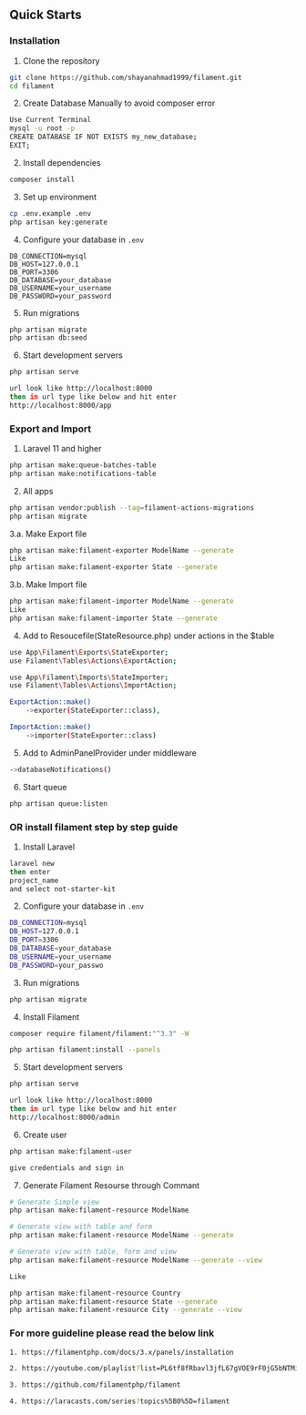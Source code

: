 ## Quick Starts

### Installation

1. Clone the repository

```bash
git clone https://github.com/shayanahmad1999/filament.git
cd filament
```

2. Create Database Manually to avoid composer error

```bash
Use Current Terminal
mysql -u root -p
CREATE DATABASE IF NOT EXISTS my_new_database;
EXIT;
```

2. Install dependencies

```bash
composer install
```

3. Set up environment

```bash
cp .env.example .env
php artisan key:generate
```

4. Configure your database in `.env`

```
DB_CONNECTION=mysql
DB_HOST=127.0.0.1
DB_PORT=3306
DB_DATABASE=your_database
DB_USERNAME=your_username
DB_PASSWORD=your_password
```

5. Run migrations

```bash
php artisan migrate
php artisan db:seed
```

6. Start development servers

```bash
php artisan serve

url look like http://localhost:8000
then in url type like below and hit enter
http://localhost:8000/app
```

### Export and Import

1. Laravel 11 and higher

```bash
php artisan make:queue-batches-table
php artisan make:notifications-table
```

2. All apps

```bash
php artisan vendor:publish --tag=filament-actions-migrations
php artisan migrate
```

3.a. Make Export file

```bash
php artisan make:filament-exporter ModelName --generate
Like
php artisan make:filament-exporter State --generate
```

3.b. Make Import file

```bash
php artisan make:filament-importer ModelName --generate
Like
php artisan make:filament-importer State --generate
```

4. Add to Resoucefile(StateResource.php) under actions in the $table

```bash
use App\Filament\Exports\StateExporter;
use Filament\Tables\Actions\ExportAction;

use App\Filament\Imports\StateImporter;
use Filament\Tables\Actions\ImportAction;

ExportAction::make()
    ->exporter(StateExporter::class),

ImportAction::make()
    ->importer(StateExporter::class)
```

5. Add to AdminPanelProvider under middleware

```bash
->databaseNotifications()
```

6. Start queue

```bash
php artisan queue:listen
```

### OR install filament step by step guide

1. Install Laravel

```bash
laravel new
then enter
project_name
and select not-starter-kit
```

2. Configure your database in `.env`

```bash
DB_CONNECTION=mysql
DB_HOST=127.0.0.1
DB_PORT=3306
DB_DATABASE=your_database
DB_USERNAME=your_username
DB_PASSWORD=your_passwo
```

3. Run migrations

```bash
php artisan migrate
```

4. Install Filament

```bash
composer require filament/filament:"^3.3" -W

php artisan filament:install --panels
```

5. Start development servers

```bash
php artisan serve

url look like http://localhost:8000
then in url type like below and hit enter
http://localhost:8000/admin
```

6. Create user

```bash
php artisan make:filament-user

give credentials and sign in
```

7. Generate Filament Resourse through Commant

```bash
# Generate Simple view
php artisan make:filament-resource ModelName

# Generate view with table and form
php artisan make:filament-resource ModelName --generate

# Generate view with table, form and view
php artisan make:filament-resource ModelName --generate --view

Like

php artisan make:filament-resource Country
php artisan make:filament-resource State --generate
php artisan make:filament-resource City --generate --view

```

### For more guideline please read the below link

```bash
1. https://filamentphp.com/docs/3.x/panels/installation

2. https://youtube.com/playlist?list=PL6tf8fRbavl3jfL67gVOE9rF0jG5bNTMi&si=4rM8ZNU5APuxfBz5

3. https://github.com/filamentphp/filament

4. https://laracasts.com/series?topics%5B0%5D=filament
```
